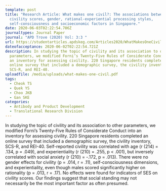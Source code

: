 ```yaml
---
template: post
title: "Research Article: What makes one civil?: The associations between
  civility scores, gender, rational-experiential processing styles,
  self-consciousness and socioeconomic factors in Singapore."
date: 2020-06-03T02:22:54.706Z
journaltypes: Journal Paper
journal: "APD Trove (2020) Vol: 3:3 "
url: https://studentarticles.apdskeg.com/Articles2020/WhatMakesOneCivil.html#ABSTRACT
dateofacceptance: 2020-06-02T02:22:54.721Z
description: In studying the topic of civility and its association to other
  parameters, we modified Forni’s Twenty-Five Rules of Considerate Conduct into
  an inventory for assessing civility. 220 Singapore residents completed an
  online survey that included a demographic survey, the civility inventory,
  SCS-R, and REI-40.
uploadfile: /media/uploads/what-makes-one-civil.pdf
tags:
  - Cheok TS
  - Quek YS
  - Choo JKB
  - Gan SKE
categories:
  - Antibody and Product Development
  - Translational Research Division
---
```

<!--StartFragment-->

In studying the topic of civility and its association to other parameters, we modified Forni’s Twenty-Five Rules of Considerate Conduct into an inventory for assessing civility. 220 Singapore residents completed an online survey that included a demographic survey, the civility inventory, SCS-R, and REI-40. Self-reported civility was correlated with age (r (214) = .134, p = .049), and experientiality (r (210) = .255, p < .001), but inversely correlated with social anxiety (r (210) = -.172, p = .013). There were no gender effects for civility (p = .014, r = .11), self-consciousness dimensions, and experientiality, even though males scored significantly higher on rationality (p = .013, r = .17). No effects were found for indicators of SES on civility scores. Our findings suggest that social standing may not necessarily be the most important factor as often presumed.

<!--EndFragment-->